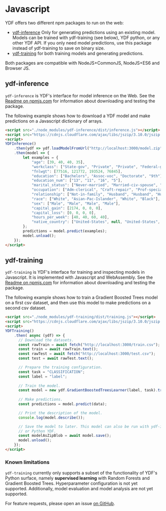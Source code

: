 # Javascript

YDF offers two different npm packages to run on the web:

*   [ydf-inference](https://www.npmjs.com/package/ydf-inference) Only for 
    generating predictions using an existing model. Models can be trained with
    ydf-training (see below), YDF python, or any other YDF API. If you only need
    model predictions, use this package instead of ydf-training to save on
    binary size.
*   [ydf-training](https://www.npmjs.com/package/ydf-training) for both training
    models and generating predictions.

Both packages are compatible with NodeJS+CommonJS, NodeJS+ES6 and Browser JS.

## ydf-inference

`ydf-inference` is YDF's interface for model inference on the Web.
See the [Readme on npmjs.com](https://www.npmjs.com/package/ydf-inference) for
information about downloading and testing the package.

The following example shows how to download a YDF model and make predictions
on a Javascript dictionary of arrays.

```html
<script src="./node_modules/ydf-inference/dist/inference.js"></script>
<script src="https://cdnjs.cloudflare.com/ajax/libs/jszip/3.10.0/jszip.min.js"></script>
<script>
YDFInference()
    .then(ydf => ydf.loadModelFromUrl("http://localhost:3000/model.zip"))
    .then(model => {
        let examples = {
            "age": [39, 40, 40, 35],
            "workclass": ["State-gov", "Private", "Private", "Federal-gov"],
            "fnlwgt": [77516, 121772, 193524, 76845],
            "education": ["Bachelors", "Assoc-voc", "Doctorate", "9th"],
            "education_num": ["13", "11", "16", "5"],
            "marital_status": ["Never-married", "Married-civ-spouse", "Married-civ-spouse", "Married-civ-spouse"],
            "occupation": ["Adm-clerical", "Craft-repair", "Prof-specialty", "Farming-fishing"],
            "relationship": ["Not-in-family", "Husband", "Husband", "Husband"],
            "race": ["White", "Asian-Pac-Islander", "White", "Black"],
            "sex": ["Male", "Male", "Male", "Male"],
            "capital_gain": [2174, 0, 0, 0],
            "capital_loss": [0, 0, 0, 0],
            "hours_per_week": [40, 40, 60, 40],
            "native_country": ["United-States", null, "United-States", "United-States"]
        };
        predictions = model.predict(examples);
        model.unload();
    });
</script>
```

## ydf-training

`ydf-training` is YDF's interface for training and inspecting models in
Javascript. It is implemented with Javascript and WebAssembly.
See the [Readme on npmjs.com](https://www.npmjs.com/package/ydf-training) for
information about downloading and testing the package.

The following example shows how to train a Gradient Boosted Trees model on a 
first csv dataset, and then use this model to make predictions on a second csv
dataset.

```html
<script src="./node_modules/ydf-training/dist/training.js"></script>
<script src="https://cdnjs.cloudflare.com/ajax/libs/jszip/3.10.0/jszip.min.js"></script>
<script>
YDFTraining()
    .then( async (ydf) => {
      // Download the datasets.
      const rawTrain = await fetch("http://localhost:3000/train.csv");
      const train = await rawTrain.text();
      const rawTest = await fetch("http://localhost:3000/test.csv");
      const test = await rawTest.text();

      // Prepare the training configuration.
      const task = "CLASSIFICATION";
      const label = "label";
    
      // Train the model.
      const model = new ydf.GradientBoostedTreesLearner(label, task).train(data);
      
      // Make predictions.
      const predictions = model.predict(data);

      // Print the description of the model.
      console.log(model.describe());

      // Save the model to later. This model can also be run with ydf-inference
      // or Python YDF.
      const modelAsZipBlob = await model.save();
      model.unload();
    });
</script>
```

### Known limitations

`ydf-training` currently only supports a subset of the functionality of YDF's
Python surface, namely **supervised learning** with Random Forests and 
Gradient Boosted Trees. Hyperparameter configuration is not yet supported.
Additionally, model evaluation and model analysis are not yet supported.

For feature requests, please open an issue [on GitHub](https://github.com/google/yggdrasil-decision-forests).
